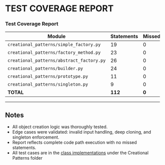 # TEST COVERAGE REPORT
### Test Coverage Report

| Module                                      | Statements | Missed | Coverage |
|---------------------------------------------|------------|--------|----------|
| `creational_patterns/simple_factory.py`     | 19         | 0      | 100%     |
| `creational_patterns/factory_method.py`     | 23         | 0      | 100%     |
| `creational_patterns/abstract_factory.py`   | 26         | 0      | 100%     |
| `creational_patterns/builder.py`            | 24         | 0      | 100%     |
| `creational_patterns/prototype.py`          | 11         | 0      | 100%     |
| `creational_patterns/singleton.py`          | 9          | 0      | 100%     |
| **TOTAL**                                   | **112**    | **0**  | **100%** |

---

## Notes
- All object creation logic was thoroughly tested.
- Edge cases were validated: invalid input handling, deep cloning, and singleton enforcement.
- Report reflects complete code path execution with no missed statements.
- All test cases are in the [class implementations](https://github.com/simnikiwe-nick-hlope-77/NetMan_System/blob/master/ASSIGNMENT_10/Source%20Code/Class%20Implementations.py) under the Creational Patterns folder
